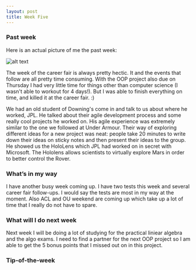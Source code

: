 ```yaml
---
layout: post
title: Week Five
---
```


### Past week
Here is an actual picture of me the past week:

![alt text](http://cdn.smosh.com/sites/default/files/styles/large/public/2016/04/krabs-meme-th.jpg?itok=q17Ija1l "m krabs")

The week of the career fair is always pretty hectic. It and the events that follow are all pretty time consuming. With the OOP project also due on Thursday I had very little time for things other than computer science (I wasn't able to workout for 4 days!). But I was able to finish everything on time, and killed it at the career fair. :) 

We had an old student of Downing's come in and talk to us about where he worked, JPL. He talked about their agile development process and some really cool projects he worked on. His agile experience was extremely similar to the one we followed at Under Armour. Their way of exploring different ideas for a new project was neat: people take 20 minutes to write down their ideas on sticky notes and then present their ideas to the group. He showed us the HoloLens which JPL had worked on in secret with Microsoft. The Hololens allows scientists to virtually explore Mars in order to better control the Rover.

### What’s in my way
I have another busy week coming up. I have two tests this week and several career fair follow-ups. I would say the tests are most in my way at the moment. Also ACL and OU weekend are coming up which take up a lot of time that I really do not have to spare.

### What will I do next week 
Next week I will be doing a lot of studying for the practical liniear algebra and the algo exams. I need to find a partner for the next OOP project so I am able to get the 5 bonus points that I missed out on in this project.

### Tip-of-the-week

